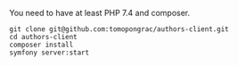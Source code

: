 You need to have at least PHP 7.4 and composer.

```
git clone git@github.com:tomopongrac/authors-client.git
cd authors-client
composer install
symfony server:start
```